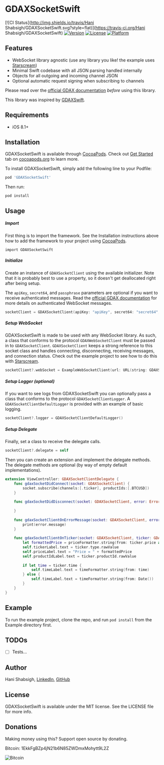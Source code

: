 # GDAXSocketSwift

[![CI Status](http://img.shields.io/travis/Hani Shabsigh/GDAXSocketSwift.svg?style=flat)](https://travis-ci.org/Hani Shabsigh/GDAXSocketSwift)
[![Version](https://img.shields.io/cocoapods/v/GDAXSocketSwift.svg?style=flat)](http://cocoapods.org/pods/GDAXSocketSwift)
[![License](https://img.shields.io/cocoapods/l/GDAXSocketSwift.svg?style=flat)](http://cocoapods.org/pods/GDAXSocketSwift)
[![Platform](https://img.shields.io/cocoapods/p/GDAXSocketSwift.svg?style=flat)](http://cocoapods.org/pods/GDAXSocketSwift)

## Features

- WebSocket library agnostic (use any library you like! the example uses [Starscream](https://github.com/daltoniam/Starscream))
- Minimal Swift codebase with all JSON parsing handled internally
- Objects for all outgoing and incoming channel JSON
- Optional automatic request signing when subscribing to channels

Please read over the [official GDAX documentation](https://docs.gdax.com/) *before* using this library.

This library was inspired by [GDAXSwift](https://github.com/anthonypuppo/GDAXSwift).

## Requirements

- iOS 8.1+

## Installation

GDAXSocketSwift is available through [CocoaPods](http://cocoapods.org). Check out [Get Started](http://cocoapods.org/) tab on [cocoapods.org](http://cocoapods.org/) to learn more.

To install GDAXSocketSwift, simply add the following line to your Podfile:

```ruby
pod 'GDAXSocketSwift'
```

Then run:

	pod install

## Usage

##### Import

First thing is to import the framework. See the Installation instructions above how to add the framework to your project using [CocoaPods](http://cocoapods.org).

```
import GDAXSocketSwift
```

##### Initialize

Create an instance of `GDAXSocketClient` using the available initializer. Note that it is probably best to use a property, so it doesn't get deallocated right after being setup.

The `apiKey`, `secret64`, and `passphrase` parameters are optional if you want to receive authenticated messages. Read the [official GDAX documentation](https://docs.gdax.com/) for more details on authenticated WebSocket messages.

```swift
socketClient = GDAXSocketClient(apiKey: "apiKey", secret64: "secret64", passphrase: "passphrase")
```

##### Setup WebSocket

GDAXSocketSwift is made to be used with any WebSocket library. As such, a class that conforms to the protocol `GDAXWebSocketClient` must be passed in to `GDAXSocketClient`. `GDAXSocketClient` keeps a strong reference to this socket class and handles connecting, disconnecting, receiving messages, and connection status. Check out the example project to see how to do this with [Starscream](https://github.com/daltoniam/Starscream).

```swift
socketClient?.webSocket = ExampleWebSocketClient(url: URL(string: GDAXSocketClient.baseAPIURLString)!)
```

##### Setup Logger (optional)

If you want to see logs from GDAXSocketSwift you can optionally pass a class that conforms to the protocol `GDAXSocketClientLogger`. A `GDAXSocketClientDefaultLogger` is provided with an example of basic logging.

```swift
socketClient?.logger = GDAXSocketClientDefaultLogger()
```

##### Setup Delegate

Finally, set a class to receive the delegate calls.

```swift
socketClient?.delegate = self
```

Then you can create an extension and implement the delegate methods. The delegate methods are optional (by way of empty default implementations). 

```swift
extension ViewController: GDAXSocketClientDelegate {
    func gdaxSocketDidConnect(socket: GDAXSocketClient) {
        socket.subscribe(channels:[.ticker], productIds:[.BTCUSD])
    }
    
    func gdaxSocketDidDisconnect(socket: GDAXSocketClient, error: Error?) {
        
    }
    
    func gdaxSocketClientOnErrorMessage(socket: GDAXSocketClient, error: GDAXErrorMessage) {
        print(error.message)
    }
    
    func gdaxSocketClientOnTicker(socket: GDAXSocketClient, ticker: GDAXTicker) {
        let formattedPrice = priceFormatter.string(from: ticker.price as NSNumber) ?? "0.0000"
        self.tickerLabel.text = ticker.type.rawValue
        self.priceLabel.text = "Price = " + formattedPrice
        self.productIdLabel.text = ticker.productId.rawValue
        
        if let time = ticker.time {
            self.timeLabel.text = timeFormatter.string(from: time)
        } else {
            self.timeLabel.text = timeFormatter.string(from: Date())
        }
    }
}
```

## Example

To run the example project, clone the repo, and run `pod install` from the Example directory first.

## TODOs

- [ ] Tests...

## Author

Hani Shabsigh, [LinkedIn](hanishabsigh.com), [GitHub](https://github.com/hanishabsigh)

## License

GDAXSocketSwift is available under the MIT license. See the LICENSE file for more info.

## Donations

Making money using this? Support open source by donating.

Bitcoin: 1EkkFgBZp4jN21b6N85ZWDmxMohytt9L2Z

![Bitcoin](https://i.imgur.com/r7SVFZt.png)


